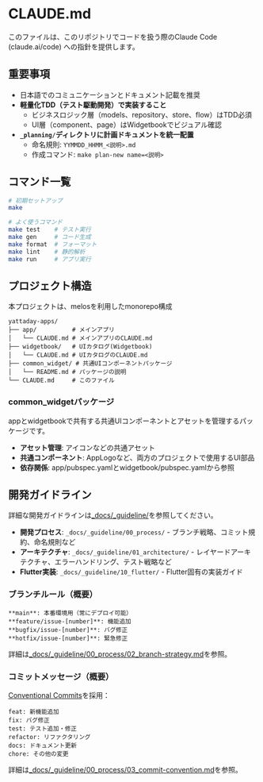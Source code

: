 # CLAUDE.md

このファイルは、このリポジトリでコードを扱う際のClaude Code (claude.ai/code) への指針を提供します。

## **重要事項**

- 日本語でのコミュニケーションとドキュメント記載を推奨
- **軽量化TDD（テスト駆動開発）で実装すること**
  - ビジネスロジック層（models、repository、store、flow）はTDD必須
  - UI層（component、page）はWidgetbookでビジュアル確認
- **`_planning/`ディレクトリに計画ドキュメントを統一配置**
  - 命名規則: `YYMMDD_HHMM_<説明>.md`
  - 作成コマンド: `make plan-new name=<説明>`

## コマンド一覧

```bash
# 初期セットアップ
make

# よく使うコマンド
make test    # テスト実行
make gen     # コード生成
make format  # フォーマット
make lint    # 静的解析
make run     # アプリ実行
```

## プロジェクト構造

本プロジェクトは、melosを利用したmonorepo構成

```
yattaday-apps/
├── app/          # メインアプリ
│   └── CLAUDE.md # メインアプリのCLAUDE.md
├── widgetbook/   # UIカタログ(Widgetbook)
│   └── CLAUDE.md # UIカタログのCLAUDE.md
├── common_widget/ # 共通UIコンポーネントパッケージ
│   └── README.md # パッケージの説明
└── CLAUDE.md     # このファイル
```

### common_widgetパッケージ

appとwidgetbookで共有する共通UIコンポーネントとアセットを管理するパッケージです。

- **アセット管理**: アイコンなどの共通アセット
- **共通コンポーネント**: AppLogoなど、両方のプロジェクトで使用するUI部品
- **依存関係**: app/pubspec.yamlとwidgetbook/pubspec.yamlから参照

## 開発ガイドライン

詳細な開発ガイドラインは[_docs/_guideline/](https://github.com/memorylovers/tech_guideline)を参照してください。

- **開発プロセス**: `_docs/_guideline/00_process/` - ブランチ戦略、コミット規約、命名規則など
- **アーキテクチャ**: `_docs/_guideline/01_architecture/` - レイヤードアーキテクチャ、エラーハンドリング、テスト戦略など
- **Flutter実装**: `_docs/_guideline/10_flutter/` - Flutter固有の実装ガイド

### ブランチルール（概要）

```
**main**: 本番環境用（常にデプロイ可能）
**feature/issue-[number]**: 機能追加
**bugfix/issue-[number]**: バグ修正
**hotfix/issue-[number]**: 緊急修正
```

詳細は[_docs/_guideline/00_process/02_branch-strategy.md](_docs/_guideline/00_process/02_branch-strategy.md)を参照。

### コミットメッセージ（概要）

[Conventional Commits](https://www.conventionalcommits.org/ja/v1.0.0/)を採用：

```
feat: 新機能追加
fix: バグ修正
test: テスト追加・修正
refactor: リファクタリング
docs: ドキュメント更新
chore: その他の変更
```

詳細は[_docs/_guideline/00_process/03_commit-convention.md](_docs/_guideline/00_process/03_commit-convention.md)を参照。
